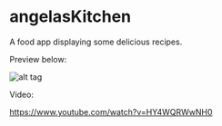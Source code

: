 # angelasKitchen
A food app displaying some delicious recipes.


Preview below:

![alt tag](https://cloud.githubusercontent.com/assets/10540496/24482566/d8cc01a0-1524-11e7-8cd4-5b5add5094ad.gif)


Video:

https://www.youtube.com/watch?v=HY4WQRWwNH0
